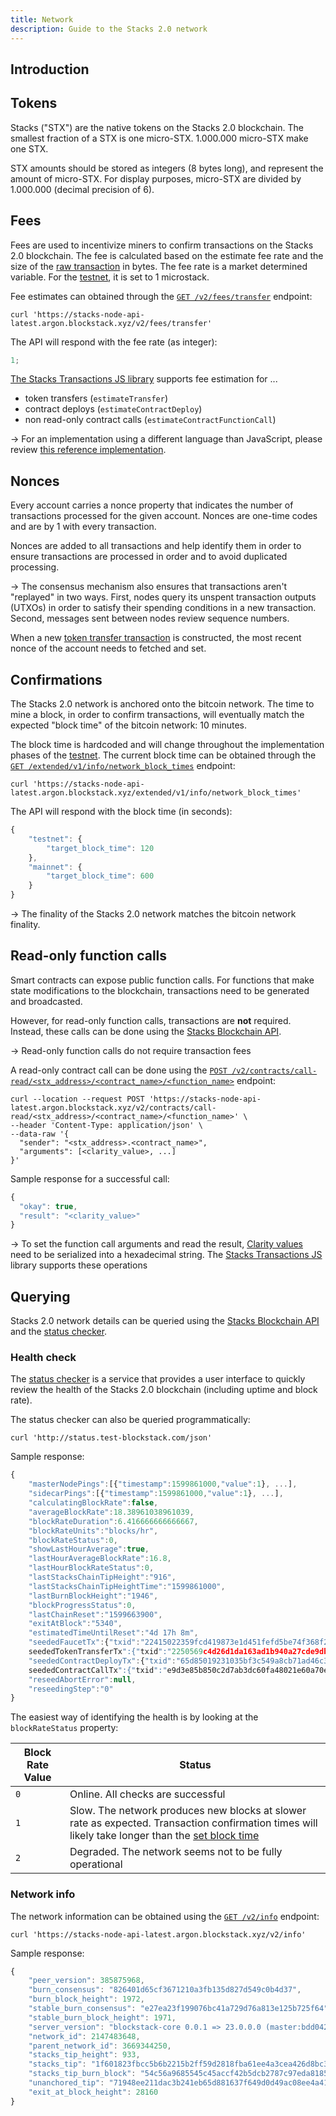 ```yaml
---
title: Network
description: Guide to the Stacks 2.0 network
---
```


## Introduction

## Tokens

Stacks ("STX") are the native tokens on the Stacks 2.0 blockchain. The smallest fraction of a STX is one micro-STX. 1.000.000 micro-STX make one STX.

STX amounts should be stored as integers (8 bytes long), and represent the amount of micro-STX. For display purposes, micro-STX are divided by 1.000.000 (decimal precision of 6).

## Fees

Fees are used to incentivize miners to confirm transactions on the Stacks 2.0 blockchain. The fee is calculated based on the estimate fee rate and the size of the [raw transaction](http://localhost:3000/stacks-blockchain/transactions#serialization) in bytes. The fee rate is a market determined variable. For the [testnet](/stacks-blockchain/testnet), it is set to 1 microstack.

Fee estimates can obtained through the [`GET /v2/fees/transfer`](https://blockstack.github.io/stacks-blockchain-api/#operation/get_fee_transfer) endpoint:

```shell
curl 'https://stacks-node-api-latest.argon.blockstack.xyz/v2/fees/transfer'
```

The API will respond with the fee rate (as integer):

```js
1;
```

[The Stacks Transactions JS library](https://github.com/blockstack/stacks-transactions-js) supports fee estimation for ...

- token transfers (`estimateTransfer`)
- contract deploys (`estimateContractDeploy`)
- non read-only contract calls (`estimateContractFunctionCall`)

-> For an implementation using a different language than JavaScript, please review [this reference implementation](https://github.com/blockstack/stacks-transactions-js/blob/master/src/builders.ts#L97).

## Nonces

Every account carries a nonce property that indicates the number of transactions processed for the given account. Nonces are one-time codes and are by 1 with every transaction.

Nonces are added to all transactions and help identify them in order to ensure transactions are processed in order and to avoid duplicated processing.

-> The consensus mechanism also ensures that transactions aren't "replayed" in two ways. First, nodes query its unspent transaction outputs (UTXOs) in order to satisfy their spending conditions in a new transaction. Second, messages sent between nodes review sequence numbers.

When a new [token transfer transaction](/stacks-blockchain/transactions#stacks-token-transfer) is constructed, the most recent nonce of the account needs to fetched and set.

## Confirmations

The Stacks 2.0 network is anchored onto the bitcoin network. The time to mine a block, in order to confirm transactions, will eventually match the expected "block time" of the bitcoin network: 10 minutes.

The block time is hardcoded and will change throughout the implementation phases of the [testnet](/stacks-blockchain/testnet). The current block time can be obtained through the [`GET /extended/v1/info/network_block_times`](https://blockstack.github.io/stacks-blockchain-api/#operation/get_network_block_times) endpoint:

```shell
curl 'https://stacks-node-api-latest.argon.blockstack.xyz/extended/v1/info/network_block_times'
```

The API will respond with the block time (in seconds):

```js
{
    "testnet": {
        "target_block_time": 120
    },
    "mainnet": {
        "target_block_time": 600
    }
}
```

-> The finality of the Stacks 2.0 network matches the bitcoin network finality.

## Read-only function calls

Smart contracts can expose public function calls. For functions that make state modifications to the blockchain, transactions need to be generated and broadcasted.

However, for read-only function calls, transactions are **not** required. Instead, these calls can be done using the [Stacks Blockchain API](/references/stacks-blockchain).

-> Read-only function calls do not require transaction fees

A read-only contract call can be done using the [`POST /v2/contracts/call-read/<stx_address>/<contract_name>/<function_name>`](https://blockstack.github.io/stacks-blockchain-api/#operation/call_read_only_function) endpoint:

```shell
curl --location --request POST 'https://stacks-node-api-latest.argon.blockstack.xyz/v2/contracts/call-read/<stx_address>/<contract_name>/<function_name>' \
--header 'Content-Type: application/json' \
--data-raw '{
  "sender": "<stx_address>.<contract_name>",
  "arguments": [<clarity_value>, ...]
}'
```

Sample response for a successful call:

```js
{
  "okay": true,
  "result": "<clarity_value>"
}
```

-> To set the function call arguments and read the result, [Clarity values](http://localhost:3000/stacks-blockchain/transactions#clarity-value-types) need to be serialized into a hexadecimal string. The [Stacks Transactions JS](https://github.com/blockstack/stacks-transactions-js) library supports these operations

## Querying

Stacks 2.0 network details can be queried using the [Stacks Blockchain API](/references/stacks-blockchain) and the [status checker](http://status.test-blockstack.com/).

### Health check

The [status checker](http://status.test-blockstack.com/) is a service that provides a user interface to quickly review the health of the Stacks 2.0 blockchain (including uptime and block rate).

The status checker can also be queried programmatically:

```shell
curl 'http://status.test-blockstack.com/json'
```

Sample response:

```js
{
    "masterNodePings":[{"timestamp":1599861000,"value":1}, ...],
    "sidecarPings":[{"timestamp":1599861000,"value":1}, ...],
    "calculatingBlockRate":false,
    "averageBlockRate":18.38961038961039,
    "blockRateDuration":6.416666666666667,
    "blockRateUnits":"blocks/hr",
    "blockRateStatus":0,
    "showLastHourAverage":true,
    "lastHourAverageBlockRate":16.8,
    "lastHourBlockRateStatus":0,
    "lastStacksChainTipHeight":"916",
    "lastStacksChainTipHeightTime":"1599861000",
    "lastBurnBlockHeight":"1946",
    "blockProgressStatus":0,
    "lastChainReset":"1599663900",
    "exitAtBlock":"5340",
    "estimatedTimeUntilReset":"4d 17h 8m",
    "seededFaucetTx":{"txid":"22415022359fcd419873e1d451fefd5be74f368f2857626a996efe0127680979","broadcasted":"1599858480","status":"success"},"
    seededTokenTransferTx":{"txid":"2250569c4d26d1da163ad1b940a27cde9db73d1b523f3fb50b13b7068f85903e","broadcasted":"1599858960","status":"success"},
    "seededContractDeployTx":{"txid":"65d85019231035bf3c549a8cb71ad46c3ac231bfb7269eee3bfff2dd9a60a606","broadcasted":"1599859680","status":"success"},"
    seededContractCallTx":{"txid":"e9d3e85b850c2d7ab3dc60fa48021e60a70e076519906a0c9e82ee52aab63e4c","broadcasted":"1599860160","status":"success"},
    "reseedAbortError":null,
    "reseedingStep":"0"
}
```

The easiest way of identifying the health is by looking at the `blockRateStatus` property:

| **Block Rate Value** | **Status**                                                                                                                                                                                   |
| -------------------- | -------------------------------------------------------------------------------------------------------------------------------------------------------------------------------------------- |
| `0`                  | Online. All checks are successful                                                                                                                                                            |
| `1`                  | Slow. The network produces new blocks at slower rate as expected. Transaction confirmation times will likely take longer than the [set block time](/stacks-blockchain/network#confirmations) |
| `2`                  | Degraded. The network seems not to be fully operational                                                                                                                                      |

### Network info

The network information can be obtained using the [`GET /v2/info`](https://blockstack.github.io/stacks-blockchain-api/#operation/get_core_api_info) endpoint:

```shell
curl 'https://stacks-node-api-latest.argon.blockstack.xyz/v2/info'
```

Sample response:

```js
{
    "peer_version": 385875968,
    "burn_consensus": "826401d65cf3671210a3fb135d827d549c0b4d37",
    "burn_block_height": 1972,
    "stable_burn_consensus": "e27ea23f199076bc41a729d76a813e125b725f64",
    "stable_burn_block_height": 1971,
    "server_version": "blockstack-core 0.0.1 => 23.0.0.0 (master:bdd042242+, release build, linux [x86_64]",
    "network_id": 2147483648,
    "parent_network_id": 3669344250,
    "stacks_tip_height": 933,
    "stacks_tip": "1f601823fbcc5b6b2215b2ff59d2818fba61ee4a3cea426d8bc3dbb268005d8f",
    "stacks_tip_burn_block": "54c56a9685545c45accf42b5dcb2787c97eda8185a1c794daf9b5a59d4807abc",
    "unanchored_tip": "71948ee211dac3b241eb65d881637f649d0d49ac08ee4a41c29217d3026d7aae",
    "exit_at_block_height": 28160
}
```
